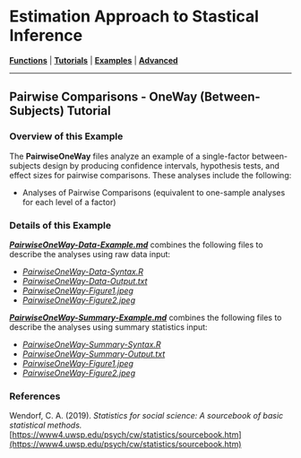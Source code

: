 # Estimation Approach to Stastical Inference

[**Functions**](../../A-Functions) | 
[**Tutorials**](../../B-Tutorials) | 
[**Examples**](../../C-Examples) | 
[**Advanced**](../../D-Advanced)

---

## Pairwise Comparisons - OneWay (Between-Subjects) Tutorial

### Overview of this Example

The **PairwiseOneWay** files analyze an example of a single-factor between-subjects design by producing confidence intervals, hypothesis tests, and effect sizes for pairwise comparisons. These analyses include the following:

- Analyses of Pairwise Comparisons (equivalent to one-sample analyses for each level of a factor)

### Details of this Example
 
[_**PairwiseOneWay-Data-Example.md**_](./PairwiseOneWay-Data-Example.md) combines the following files to describe the analyses using raw data input:

- [_PairwiseOneWay-Data-Syntax.R_](./PairwiseOneWay-Data-Syntax.R)
- [_PairwiseOneWay-Data-Output.txt_](./PairwiseOneWay-Data-Output.txt)
- [_PairwiseOneWay-Figure1.jpeg_](./PairwiseOneWay-Figure1.jpeg)
- [_PairwiseOneWay-Figure2.jpeg_](./PairwiseOneWay-Figure2.jpeg)

[_**PairwiseOneWay-Summary-Example.md**_](./PairwiseOneWay-Summary-Example.md) combines the following files to describe the analyses using summary statistics input:

- [_PairwiseOneWay-Summary-Syntax.R_](./PairwiseOneWay-Summary-Syntax.R)
- [_PairwiseOneWay-Summary-Output.txt_](./PairwiseOneWay-Summary-Output.txt)
- [_PairwiseOneWay-Figure1.jpeg_](./PairwiseOneWay-Figure1.jpeg)
- [_PairwiseOneWay-Figure2.jpeg_](./PairwiseOneWay-Figure2.jpeg)

### References

Wendorf, C. A. (2019). _Statistics for social science: A sourcebook of basic statistical methods._ [https://www4.uwsp.edu/psych/cw/statistics/sourcebook.htm](https://www4.uwsp.edu/psych/cw/statistics/sourcebook.htm)
